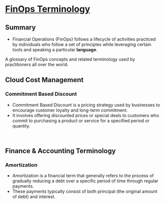 # [FinOps Terminology](https://www.finops.org/resource/terminology/)

## Summary
* Financial Operations (FinOps) follows a lifecycle of activities practiced by individuals who follow a set of principles while leveraging certain tools and speaking a particular **language**.

A glossary of FinOps concepts and related terminology used by practitioners all over the world.
<br> 

## Cloud Cost Management

### Commitment Based Discount
* Commitment Based Discount is a pricing strategy used by businesses to encourage customer loyalty and long-term commitment. 
* It involves offering discounted prices or special deals to customers who commit to purchasing a product or service for a specified period or quantity.

<br> 

## Finance & Accounting Terminology

### Amortization
* Amortization is a financial term that generally refers to the process of gradually reducing a debt over a specific period of time through regular payments. 
* These payments typically consist of both principal (the original amount of debt) and interest.

<br> 
